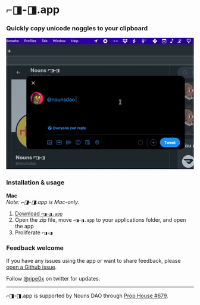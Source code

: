 # ⌐◨-◨.app
### Quickly copy unicode noggles to your clipboard
![Image](assets/copy-paste-noggles.gif)
### Installation & usage
**Mac** \
_Note: ⌐◨-◨.app is Mac-only._
1. [Download `⌐◨-◨.app`](https://github.com/ripe0x/noggles.app/releases/download/%E2%8C%90%E2%97%A7-%E2%97%A7%400.0.1/noggles.app.zip)
2. Open the zip file, move `⌐◨-◨.app` to your applications folder, and open the app
3. Proliferate `⌐◨-◨`

### Feedback welcome
If you have any issues using the app or want to share feedback, please [open a Github issue](https://github.com/ripe0x/noggles.app/issues).

Follow [@ripe0x](https://twitter.com/ripe0x) on twitter for updates.



---

⌐◨-◨.app is supported by Nouns DAO through [Prop House #679](https://prop.house/proposal/679).